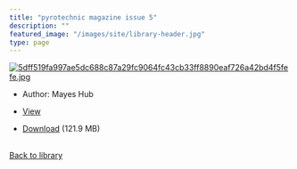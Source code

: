 ```yaml
---
title: "pyrotechnic magazine issue 5"
description: ""
featured_image: "/images/site/library-header.jpg"
type: page
---
```


<a href="https://drive.google.com/file/d/1nhdDdXuVLzG1jjoF_WrfvUm09D2uLLlx/view" target="_blank">![5dff519fa997ae5dc688c87a29fc9064fc43cb33ff8890eaf726a42bd4f5fefe.jpg](/images/library/5dff519fa997ae5dc688c87a29fc9064fc43cb33ff8890eaf726a42bd4f5fefe.jpg)</a>
* Author: Mayes Hub
* <a href="https://drive.google.com/file/d/1nhdDdXuVLzG1jjoF_WrfvUm09D2uLLlx/view" target="_blank">View</a>

* [Download](https://drive.google.com/uc?export=download&id=1nhdDdXuVLzG1jjoF_WrfvUm09D2uLLlx) (121.9 MB)

<br />[Back to library](/library/)
